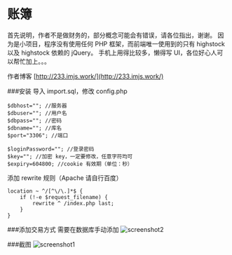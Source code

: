 账簿
====

首先说明，作者不是做财务的，部分概念可能会有错误，请各位指出，谢谢。
因为是小项目，程序没有使用任何 PHP 框架，而前端唯一使用到的只有 highstock 以及 highstock 依赖的 jQuery。
手机上用得比较多，懒得写 UI，各位好心人可以帮忙加上。。。

作者博客 [http://233.imjs.work/](http://233.imjs.work/)

###安装
导入 import.sql，修改 config.php

    $dbhost=""; //服务器
    $dbuser=""; //用户名
    $dbpass=""; //密码
    $dbname=""; //库名
    $port="3306"; //端口

    $loginPassword=""; //登录密码
    $key=""; //加密 key，一定要修改，任意字符均可
    $expiry=604800; //cookie 有效期（单位：秒）

添加 rewrite 规则（Apache 请自行百度）

    location ~ ^/[^\/\.]*$ {
        if (!-e $request_filename) {
            rewrite ^ /index.php last;
        }
    }

###添加交易方式
需要在数据库手动添加
![screenshot2](http://233.imjs.work/wp-content/uploads/2016/07/QQ截图20160711012709.jpg)

###截图
![screenshot1](http://233.imjs.work/wp-content/uploads/2016/07/20160711012241.png)